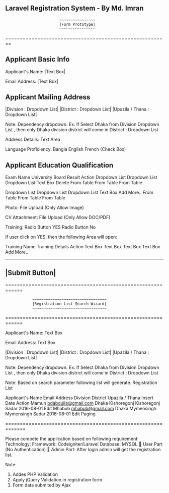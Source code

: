 Laravel Registration System - By Md. Imran
-----------------------------------

							~~~~~~~~~~~~~~~~
							|Form Prototype|
							~~~~~~~~~~~~~~~~
========================================================

Applicant Basic Info
---------------------
Applicant's Name:	|Text Box|

Email Address:	|Text Box|

Applicant Mailing Address
---------------------------
|Division : Dropdown List|       |District : Dropdown List|          |Upazila / Thana : Dropdown List|

Note: Dependency dropdown. Ex. If Select Dhaka from Division Dropdown List  , then only Dhaka division district will come in District : Dropdown List         
      
Address Details:	Text Area

Language Proficiency: 	Bangla  English French  (Check Box)

Applicant Education Qualification
----------------------------------
Exam Name	          University 	      Board	         Result	          Action
Dropdown List        Dropdown List     Dropdown List  	Text Box          Delete
From Table            From Table         From Table

Dropdown List        Dropdown List     Dropdown List     Text Box        Add More..
From Table            From Table         From Table


Photo:	File Upload (Only Allow Image)

CV Attachment:	File Upload (Only Allow DOC/PDF)



Training:	Radio Button YES      Radio Button No

If user click on YES, then the following  Area will open:

Training Name	Training Details	Action
Text Box	       Text Box	
Text Box	       Text Box	       Add More..

---------------
|Submit Button|
---------------

============================================================








				~~~~~~~~~~~~~~~~~~~~~~~~~~~~~~~~~
				|Registration List Search Wizard|
				~~~~~~~~~~~~~~~~~~~~~~~~~~~~~~~~~
============================================================

Applicant's Name:	Text Box

Email Address:	Text Box

|Division : Dropdown List|      |District : Dropdown List|   |Upazila / Thana : Dropdown List|

Note: Dependency dropdown. Ex. If Select Dhaka from Division Dropdown List  , then only Dhaka division district will come in District : Dropdown List         


Note: Based on search parameter following list will generate.
Registration List

Applicant's Name	Email Address	Division	District 	Upazila / Thana	Insert Date	Action
Mamun	        bdabdulla@gmail.com	Dhaka	Kishoregonj	Kishoregonj  Sadar	2016-08-01	Edit
Mhabub	        mhabub@gmail.com	Dhaka	Mymensingh	Mymensingh Sadar	2016-08-01	Edit
Paging

=============================================================





Please compete the application based on following requirement:
Technology: 
Framework: Codeigniter/Laravel
Database: MYSQL
	User Part (No Authentication)
	Admin Part:  After login admin will get the registration list.


Note: 
1.	Addes PHP Validation
2.	Apply jQuery Validation in registration form
3.	Form data submited by Ajax
